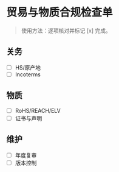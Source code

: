 # 贸易与物质合规检查单

> 使用方法：逐项核对并标记 [x] 完成。

## 关务

- [ ] HS/原产地
- [ ] Incoterms

## 物质

- [ ] RoHS/REACH/ELV
- [ ] 证书与声明

## 维护

- [ ] 年度复审
- [ ] 版本控制
